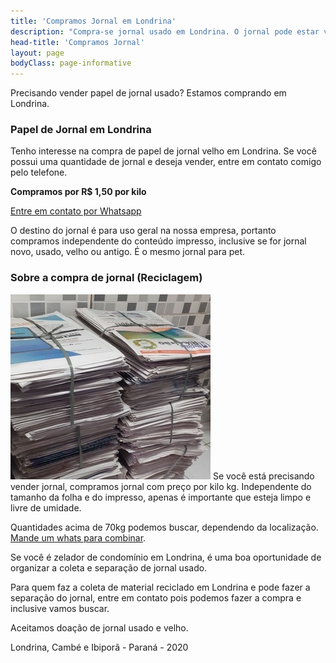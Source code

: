 ```yaml
---
title: 'Compramos Jornal em Londrina'
description: "Compra-se jornal usado em Londrina. O jornal pode estar velho. Buscamos quem venda jornal em Londrina."
head-title: 'Compramos Jornal'
layout: page
bodyClass: page-informative
---
```


Precisando vender papel de jornal usado? Estamos comprando em Londrina.

### Papel de Jornal em Londrina
Tenho interesse na compra de papel de jornal velho em Londrina. Se você possui uma quantidade de jornal e deseja vender, entre em contato comigo pelo telefone.

**Compramos por R$ 1,50 por kilo**

[Entre em contato por Whatsapp](/contato) 

O destino do jornal é para uso geral na nossa empresa, portanto compramos independente do conteúdo impresso, inclusive se for jornal novo, usado, velho ou antigo. É o mesmo jornal para pet.

### Sobre a compra de jornal (Reciclagem)
![Pilha de jornal usado](/images/diversos/jornal-usado.jpg)
Se você está precisando vender jornal, compramos jornal com preço por kilo kg. Independente do tamanho da folha e do impresso, apenas é importante que esteja limpo e livre de umidade.

Quantidades acima de 70kg podemos buscar, dependendo da localização. [Mande um whats para combinar](/contato).

Se você é zelador de condomínio em Londrina, é uma boa oportunidade de organizar a coleta e separação de jornal usado.

Para quem faz a coleta de material reciclado em Londrina e pode fazer a separação do jornal, entre em contato pois podemos fazer a compra e inclusive vamos buscar.

Aceitamos doação de jornal usado e velho.

Londrina, Cambé e Ibiporã - Paraná - 2020